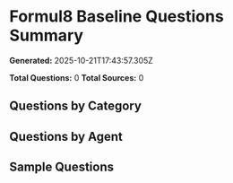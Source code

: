 # Formul8 Baseline Questions Summary

**Generated:** 2025-10-21T17:43:57.305Z

**Total Questions:** 0
**Total Sources:** 0

## Questions by Category


## Questions by Agent


## Sample Questions

